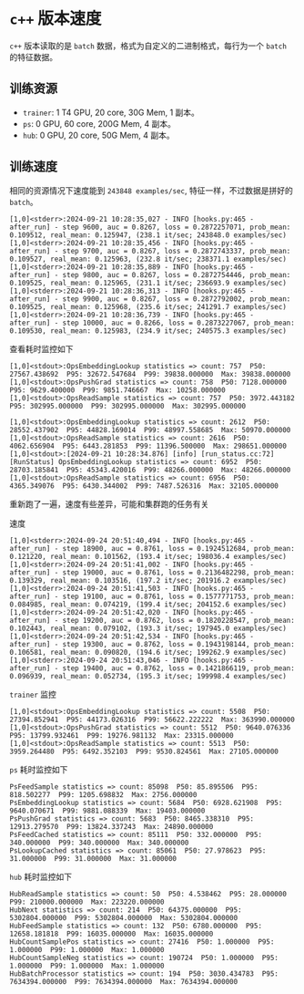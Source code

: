 # `c++` 版本速度

`c++` 版本读取的是 `batch` 数据，格式为自定义的二进制格式，每行为一个 `batch` 的特征数据。

## 训练资源

- `trainer`: 1 T4 GPU, 20 core, 30G Mem, 1 副本。
- `ps`: 0 GPU, 60 core, 200G Mem, 4 副本。
- `hub`: 0 GPU, 20 core, 50G Mem, 4 副本。

## 训练速度

相同的资源情况下速度能到 `243848 examples/sec`, 特征一样，不过数据是拼好的 `batch`。

    [1,0]<stderr>:2024-09-21 10:28:35,027 - INFO [hooks.py:465 - after_run] - step 9600, auc = 0.8267, loss = 0.2872257071, prob_mean: 0.109512, real_mean: 0.125947, (238.1 it/sec; 243848.0 examples/sec)
    [1,0]<stderr>:2024-09-21 10:28:35,456 - INFO [hooks.py:465 - after_run] - step 9700, auc = 0.8267, loss = 0.2872743337, prob_mean: 0.109527, real_mean: 0.125963, (232.8 it/sec; 238371.1 examples/sec)
    [1,0]<stderr>:2024-09-21 10:28:35,889 - INFO [hooks.py:465 - after_run] - step 9800, auc = 0.8267, loss = 0.2872754446, prob_mean: 0.109525, real_mean: 0.125965, (231.1 it/sec; 236693.9 examples/sec)
    [1,0]<stderr>:2024-09-21 10:28:36,313 - INFO [hooks.py:465 - after_run] - step 9900, auc = 0.8267, loss = 0.2872792002, prob_mean: 0.109525, real_mean: 0.125968, (235.6 it/sec; 241291.7 examples/sec)
    [1,0]<stderr>:2024-09-21 10:28:36,739 - INFO [hooks.py:465 - after_run] - step 10000, auc = 0.8266, loss = 0.2873227067, prob_mean: 0.109530, real_mean: 0.125983, (234.9 it/sec; 240575.3 examples/sec)
    
    
查看耗时监控如下

    [1,0]<stdout>:OpsEmbeddingLookup statistics => count: 757  P50: 27567.438692  P95: 32672.547684  P99: 39838.000000  Max: 39838.000000
    [1,0]<stdout>:OpsPushGrad statistics => count: 758  P50: 7128.000000  P95: 9629.400000  P99: 9851.746667  Max: 10258.000000
    [1,0]<stdout>:OpsReadSample statistics => count: 757  P50: 3972.443182  P95: 302995.000000  P99: 302995.000000  Max: 302995.000000

    [1,0]<stdout>:OpsEmbeddingLookup statistics => count: 2612  P50: 28552.437902  P95: 44828.169014  P99: 48997.558685  Max: 50970.000000
    [1,0]<stdout>:OpsReadSample statistics => count: 2616  P50: 4062.656904  P95: 6443.281853  P99: 11396.500000  Max: 298651.000000
    [1,0]<stdout>:[2024-09-21 10:28:34.876] [info] [run_status.cc:72] [RunStatus] OpsEmbeddingLookup statistics => count: 6952  P50: 28703.185841  P95: 45343.420016  P99: 48266.000000  Max: 48266.000000
    [1,0]<stdout>:OpsReadSample statistics => count: 6956  P50: 4365.349076  P95: 6430.344002  P99: 7487.526316  Max: 32105.000000
    
重新跑了一遍，速度有些差异，可能和集群跑的任务有关

速度

    [1,0]<stderr>:2024-09-24 20:51:40,494 - INFO [hooks.py:465 - after_run] - step 18900, auc = 0.8761, loss = 0.1924512684, prob_mean: 0.121220, real_mean: 0.101562, (193.4 it/sec; 198036.4 examples/sec)
    [1,0]<stderr>:2024-09-24 20:51:41,002 - INFO [hooks.py:465 - after_run] - step 19000, auc = 0.8761, loss = 0.2136482298, prob_mean: 0.139329, real_mean: 0.103516, (197.2 it/sec; 201916.2 examples/sec)
    [1,0]<stderr>:2024-09-24 20:51:41,503 - INFO [hooks.py:465 - after_run] - step 19100, auc = 0.8761, loss = 0.1577771753, prob_mean: 0.084985, real_mean: 0.074219, (199.4 it/sec; 204152.6 examples/sec)
    [1,0]<stderr>:2024-09-24 20:51:42,020 - INFO [hooks.py:465 - after_run] - step 19200, auc = 0.8762, loss = 0.1820228547, prob_mean: 0.102443, real_mean: 0.079102, (193.3 it/sec; 197945.0 examples/sec)
    [1,0]<stderr>:2024-09-24 20:51:42,534 - INFO [hooks.py:465 - after_run] - step 19300, auc = 0.8762, loss = 0.1943198144, prob_mean: 0.106581, real_mean: 0.090820, (194.6 it/sec; 199262.9 examples/sec)
    [1,0]<stderr>:2024-09-24 20:51:43,046 - INFO [hooks.py:465 - after_run] - step 19400, auc = 0.8762, loss = 0.1421866119, prob_mean: 0.096939, real_mean: 0.052734, (195.3 it/sec; 199998.4 examples/sec)


`trainer` 监控

    [1,0]<stdout>:OpsEmbeddingLookup statistics => count: 5508  P50: 27394.852941  P95: 44173.026316  P99: 56622.222222  Max: 363990.000000
    [1,0]<stdout>:OpsPushGrad statistics => count: 5512  P50: 9640.076336  P95: 13799.932461  P99: 19276.981132  Max: 23315.000000
    [1,0]<stdout>:OpsReadSample statistics => count: 5513  P50: 3959.264480  P95: 6492.352103  P99: 9530.824561  Max: 27105.000000

`ps` 耗时监控如下


    PsFeedSample statistics => count: 85098  P50: 85.895506  P95: 818.502277  P99: 1205.698832  Max: 2756.000000
    PsEmbeddingLookup statistics => count: 5684  P50: 6928.621908  P95: 9640.070671  P99: 9881.088339  Max: 19403.000000
    PsPushGrad statistics => count: 5683  P50: 8465.338310  P95: 12913.279570  P99: 13824.337243  Max: 24890.000000
    PsFeedCached statistics => count: 85111  P50: 332.000000  P95: 340.000000  P99: 340.000000  Max: 340.000000
    PsLookupCached statistics => count: 85061  P50: 27.978623  P95: 31.000000  P99: 31.000000  Max: 31.000000

`hub` 耗时监控如下

    HubReadSample statistics => count: 50  P50: 4.538462  P95: 28.000000  P99: 210000.000000  Max: 223220.000000
    HubNext statistics => count: 214  P50: 64375.000000  P95: 5302804.000000  P99: 5302804.000000  Max: 5302804.000000
    HubFeedSample statistics => count: 132  P50: 6780.000000  P95: 12658.181818  P99: 16035.000000  Max: 16035.000000
    HubCountSamplePos statistics => count: 27416  P50: 1.000000  P95: 1.000000  P99: 1.000000  Max: 1.000000
    HubCountSampleNeg statistics => count: 190724  P50: 1.000000  P95: 1.000000  P99: 1.000000  Max: 1.000000
    HubBatchProcessor statistics => count: 194  P50: 3030.434783  P95: 7634394.000000  P99: 7634394.000000  Max: 7634394.000000

